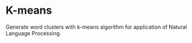 # K-means

Generate word clusters with k-means algorithm for application of Natural Language Processing.
